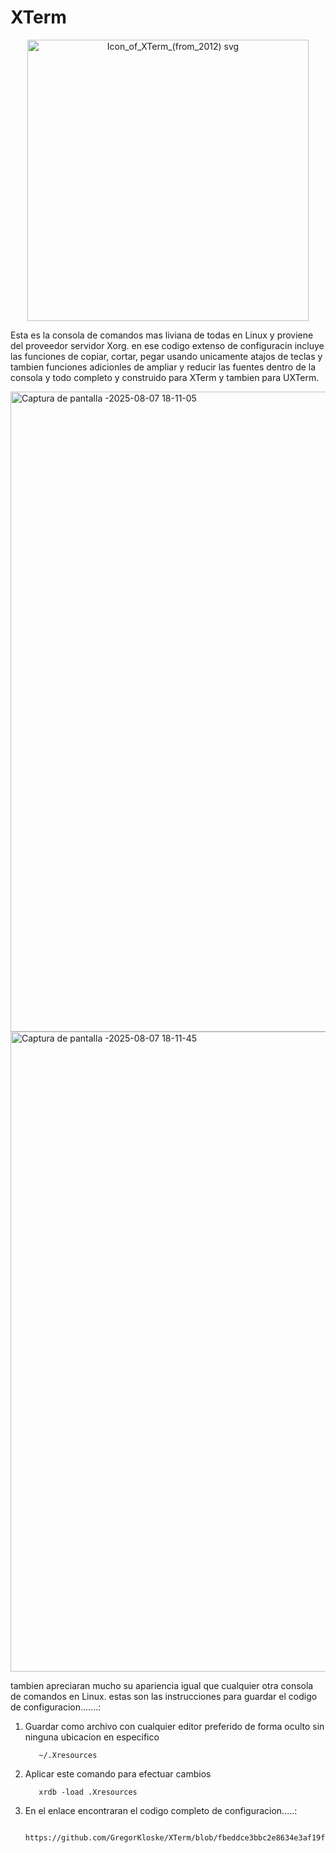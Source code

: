 # XTerm

<!DOCTYPE html>
<html>
<body>
<center><img width="450" height="450" alt="Icon_of_XTerm_(from_2012) svg" src="https://github.com/user-attachments/assets/80569417-1fe3-43de-b7d0-17c81bdaf022" /></center>
</body>
</html>

Esta es la consola de comandos mas liviana de todas en Linux y proviene del proveedor servidor Xorg.
en ese codigo extenso de configuracin incluye las funciones de copiar, cortar, pegar usando unicamente atajos de teclas y tambien funciones adicionles de ampliar y reducir las fuentes dentro de la consola y todo completo y construido para XTerm y tambien para UXTerm.

<img width="1280" height="1024" alt="Captura de pantalla -2025-08-07 18-11-05" src="https://github.com/user-attachments/assets/858e4b38-97a0-4463-bc5b-e3c6afe032c9" />

<img width="1280" height="1024" alt="Captura de pantalla -2025-08-07 18-11-45" src="https://github.com/user-attachments/assets/274991ab-2215-4a44-a479-903c7f19cdc7" />

tambien apreciaran mucho su apariencia igual que cualquier otra consola de comandos en Linux.
estas son las instrucciones para guardar el codigo de configuracion.......:

1) Guardar como archivo con cualquier editor preferido de forma oculto sin ninguna ubicacion en especifico

          ~/.Xresources

2) Aplicar este comando para efectuar cambios

          xrdb -load .Xresources
   
3) En el enlace encontraran el codigo completo de configuracion.....:

          https://github.com/GregorKloske/XTerm/blob/fbeddce3bbc2e8634e3af19fecf0355de7bb2d90/XTerm.txt

          
